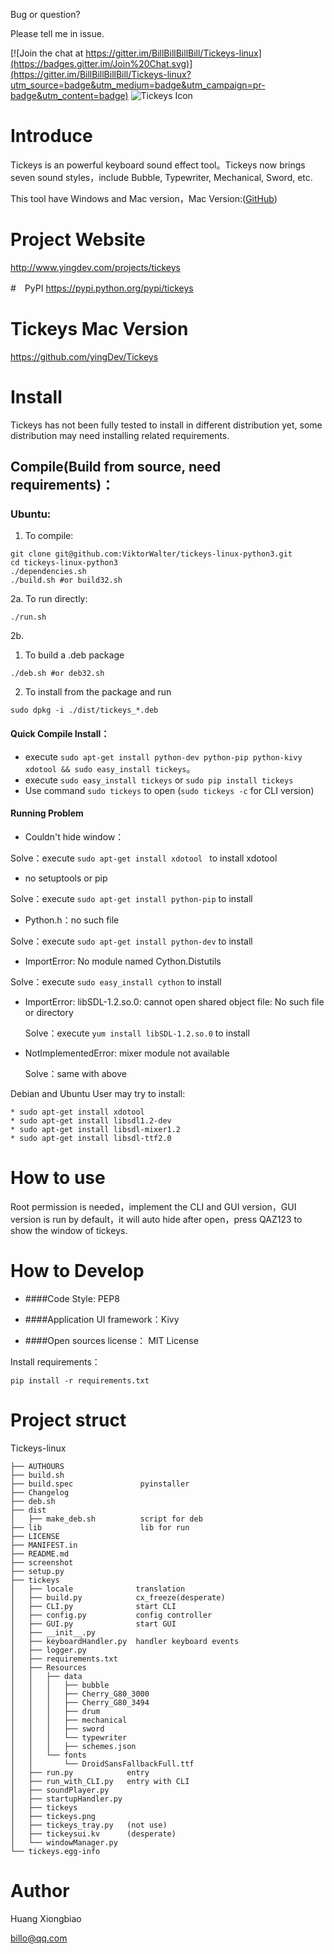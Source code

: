 Bug or question?

Please tell me in issue.

[![Join the chat at https://gitter.im/BillBillBillBill/Tickeys-linux](https://badges.gitter.im/Join%20Chat.svg)](https://gitter.im/BillBillBillBill/Tickeys-linux?utm_source=badge&utm_medium=badge&utm_campaign=pr-badge&utm_content=badge)
![Tickeys Icon](http://img.blog.csdn.net/20150802103616846)

# Introduce
Tickeys is an powerful keyboard sound effect tool。Tickeys now brings seven sound styles，include Bubble, Typewriter, Mechanical, Sword, etc.

This tool have Windows and Mac version，Mac Version:([GitHub](https://github.com/yingDev/Tickeys))

# Project Website
http://www.yingdev.com/projects/tickeys

#　PyPI
https://pypi.python.org/pypi/tickeys

# Tickeys Mac Version
https://github.com/yingDev/Tickeys

# Install
Tickeys has not been fully tested to install in different distribution yet, some distribution may need installing related requirements.

## Compile(Build from source, need requirements)：

### Ubuntu:
1. To compile:
```
git clone git@github.com:ViktorWalter/tickeys-linux-python3.git
cd tickeys-linux-python3
./dependencies.sh
./build.sh #or build32.sh

```
2a. To run directly:

```
./run.sh
```
2b.
  1. To build a .deb package

```
./deb.sh #or deb32.sh
```

  2. To install from the package and run

```
sudo dpkg -i ./dist/tickeys_*.deb
```


#### Quick Compile Install：

* execute `sudo apt-get install python-dev python-pip python-kivy xdotool && sudo easy_install tickeys`。
* execute `sudo easy_install tickeys` or `sudo pip install tickeys`
* Use command `sudo tickeys` to open (`sudo tickeys -c` for CLI version)


#### Running Problem

* Couldn't hide window：

Solve：execute `sudo apt-get install xdotool ` to install xdotool

* no setuptools or pip

Solve：execute `sudo apt-get install python-pip` to install

* Python.h：no such file

Solve：execute `sudo apt-get install python-dev` to install

* ImportError: No module named Cython.Distutils

Solve：execute `sudo easy_install cython` to install

* ImportError: libSDL-1.2.so.0: cannot open shared object file: No such file or directory

    Solve：execute `yum install libSDL-1.2.so.0` to install

* NotImplementedError: mixer module not available

    Solve：same with above

Debian and Ubuntu User may try to install:

    * sudo apt-get install xdotool
    * sudo apt-get install libsdl1.2-dev
    * sudo apt-get install libsdl-mixer1.2
    * sudo apt-get install libsdl-ttf2.0

# How to use
Root permission is needed，implement the CLI and GUI version，GUI version is run by default，it will auto hide after open，press QAZ123 to show the window of tickeys.


# How to Develop
* ####Code Style: PEP8

* ####Application UI framework：Kivy

* ####Open sources license： MIT License

Install requirements：

    pip install -r requirements.txt

# Project struct
Tickeys-linux
```
├── AUTHOURS
├── build.sh
├── build.spec               pyinstaller
├── Changelog
├── deb.sh
├── dist
│   ├── make_deb.sh          script for deb
├── lib                      lib for run
├── LICENSE
├── MANIFEST.in
├── README.md
├── screenshot
├── setup.py
├── tickeys
│   ├── locale              translation
│   ├── build.py            cx_freeze(desperate)
│   ├── CLI.py              start CLI
│   ├── config.py           config controller
│   ├── GUI.py              start GUI
│   ├── __init__.py
│   ├── keyboardHandler.py  handler keyboard events
│   ├── logger.py
│   ├── requirements.txt
│   ├── Resources
│   │   ├── data
│   │   │   ├── bubble
│   │   │   ├── Cherry_G80_3000
│   │   │   ├── Cherry_G80_3494
│   │   │   ├── drum
│   │   │   ├── mechanical
│   │   │   ├── sword
│   │   │   └── typewriter
│   │   │   ├── schemes.json
│   │   └── fonts
│   │       └── DroidSansFallbackFull.ttf
│   ├── run.py            entry
│   ├── run_with_CLI.py   entry with CLI
│   ├── soundPlayer.py
│   ├── startupHandler.py
│   ├── tickeys
│   ├── tickeys.png
│   ├── tickeys_tray.py   (not use)
│   ├── tickeysui.kv      (desperate)
│   └── windowManager.py
└── tickeys.egg-info
```

# Author
Huang Xiongbiao

billo@qq.com
